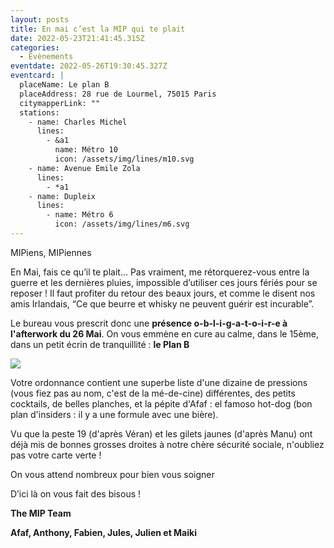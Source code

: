 ```yaml
---
layout: posts
title: En mai c’est la MIP qui te plait
date: 2022-05-23T21:41:45.315Z
categories:
  - Evènements
eventdate: 2022-05-26T19:30:45.327Z
eventcard: |
  placeName: Le plan B
  placeAddress: 28 rue de Lourmel, 75015 Paris
  citymapperLink: ""
  stations:
    - name: Charles Michel
      lines:
        - &a1
          name: Métro 10
          icon: /assets/img/lines/m10.svg
    - name: Avenue Emile Zola
      lines:
        - *a1
    - name: Dupleix
      lines:
        - name: Métro 6
          icon: /assets/img/lines/m6.svg
---
```

MIPiens, MIPiennes

En Mai, fais ce qu’il te plait… Pas vraiment, me rétorquerez-vous entre la guerre et les dernières pluies, impossible d’utiliser ces jours fériés pour se reposer ! Il faut profiter du retour des beaux jours, et comme le disent nos amis Irlandais, “Ce que beurre et whisky ne peuvent guérir est incurable”.

Le bureau vous prescrit donc une **présence o-b-l-i-g-a-t-o-i-r-e à l'afterwork du 26 Mai**. On vous emmène en cure au calme, dans le 15ème, dans un petit écrin de tranquillité : **le Plan B**

![](https://media.timeout.com/images/103816952/750/422/image.jpg)

Votre ordonnance contient une superbe liste d'une dizaine de pressions (vous fiez pas au nom, c'est de la mé-de-cine) différentes, des petits cocktails, de belles planches, et la pépite d'Afaf : el famoso hot-dog (bon plan d'insiders : il y a une formule avec une bière).

Vu que la peste 19 (d'après Véran) et les gilets jaunes (d'après Manu) ont déjà mis de bonnes grosses droites à notre chère sécurité sociale, n'oubliez pas votre carte verte !

On vous attend nombreux pour bien vous soigner

D’ici là on vous fait des bisous !

**The MIP Team**

**Afaf, Anthony, Fabien, Jules, Julien et Maiki**